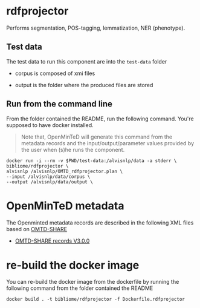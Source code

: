 # rdfprojector
Performs segmentation, POS-tagging, lemmatization, NER (phenotype). 

## Test data
The test data to run this component are into the `test-data` folder
 
* corpus is composed of xmi files

* output is the folder where the produced files are stored

## Run from the command line

From the folder contained the README, run the following command. You're supposed to have docker installed.
> Note that, OpenMinTeD will generate this command from the metadata records and the input/output/parameter values provided by the user when (s)he runs the component. 

```
docker run -i --rm -v $PWD/test-data:/alvisnlp/data -a stderr \
bibliome/rdfprojector \
alvisnlp /alvisnlp/OMTD_rdfprojector.plan \
--input /alvisnlp/data/corpus \
--output /alvisnlp/data/output \
```

# OpenMinTeD metadata

The Openminted metadata records are described in the following XML files based on [OMTD-SHARE](https://openminted.github.io/releases/omtd-share/)
* [OMTD-SHARE records V3.0.0](segmenter.metadata.omtd.v3.0.2.xml)

# re-build the docker image
You can re-build the docker image from the dockerfile by running the following command from the folder contained the README
```
docker build . -t bibliome/rdfprojector -f Dockerfile.rdfprojector
```
